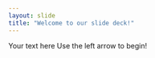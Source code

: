 ```yaml
---
layout: slide
title: "Welcome to our slide deck!"
---
```

Your text here
Use the left arrow to begin!

